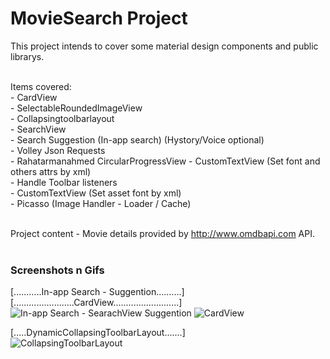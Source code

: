 MovieSearch Project
=============================================================================

This project intends to cover some material design components and public librarys. 

<br>
Items covered: <br>
- CardView <br>
- SelectableRoundedImageView <br>
- Collapsingtoolbarlayout <br>
- SearchView <br>
- Search Suggestion (In-app search) (Hystory/Voice optional) <br>
- Volley Json Requests <br>
- Rahatarmanahmed CircularProgressView
- CustomTextView (Set font and others attrs by xml) <br> 
- Handle Toolbar listeners <br>
- CustomTextView (Set asset font by xml) <br>
- Picasso (Image Handler - Loader / Cache) <br><br>



Project content - Movie details provided by http://www.omdbapi.com API. <br> <br> 

### Screenshots n Gifs  <br>
[...........In-app Search - Suggention..........] [........................CardView..........................] <br>
![In-app Search - SearachView Suggention](https://i.imgur.com/Ps3ux1e.gif) ![CardView](https://i.imgur.com/7NOqegq.gif)   <br>  

[.....DynamicCollapsingToolbarLayout.......] <br>
![CollapsingToolbarLayout](https://i.imgur.com/TOTBoeQ.gif)  
  










